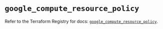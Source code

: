 # `google_compute_resource_policy`

Refer to the Terraform Registry for docs: [`google_compute_resource_policy`](https://registry.terraform.io/providers/hashicorp/google/6.44.0/docs/resources/compute_resource_policy).
